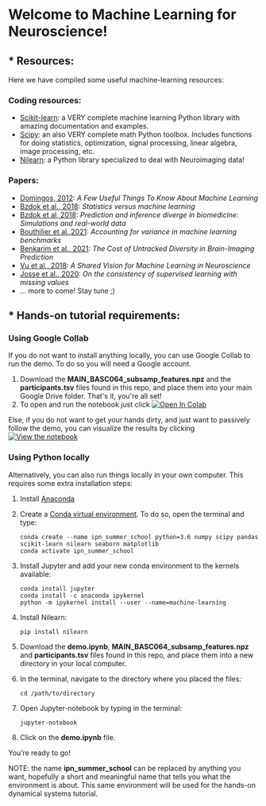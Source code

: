 # Welcome to Machine Learning for Neuroscience!


## * Resources:
Here we have compiled some useful machine-learning resources: 

### Coding resources:
* [Scikit-learn](https://scikit-learn.org/stable/): a VERY complete machine learning Python library with amazing documentation and examples. 
* [Scipy](https://docs.scipy.org/doc/scipy/tutorial/index.html): an also VERY complete math Python toolbox. Includes functions for doing statistics, optimization, signal processing, linear algebra, image processing, etc.
* [Nilearn](https://nilearn.github.io/#): a Python library specialized to deal with Neuroimaging data! 

### Papers:
* [Domingos, 2012](https://homes.cs.washington.edu/~pedrod/papers/cacm12.pdf): *A Few Useful Things To Know About Machine Learning*
* [Bzdok et al., 2018](https://www.nature.com/articles/nmeth.4642): *Statistics versus machine learning*
* [Bzdok et al, 2018](https://www.biorxiv.org/content/10.1101/327437v1): *Prediction and inference diverge in biomedicine: Simulations and real-world data*
* [Bouthilier et al.,2021](https://hal.archives-ouvertes.fr/hal-03177159/file/main.pdf): *Accounting for variance in machine learning benchmarks*
* [Benkarim et al., 2021](https://www.biorxiv.org/content/10.1101/2021.06.16.448764v1): *The Cost of Untracked Diversity in Brain-Imaging Prediction*
* [Vu et al., 2018](https://www.ncbi.nlm.nih.gov/pmc/articles/PMC5815449/pdf/zns1601.pdf): *A Shared Vision for Machine Learning in Neuroscience*
* [Josse et al., 2020](https://arxiv.org/abs/1902.06931): *On the consistency of supervised learning with missing values*
*  ... more to come! Stay tune ;) 

## * Hands-on tutorial requirements:
### Using Google Collab
If you do not want to install anything locally, you can use Google Collab to run the demo. To do so you will need a Google account.
1. Download the **MAIN_BASC064_subsamp_features.npz** and the **participants.tsv** files found in this repo, and place them into your main Google Drive folder. That's it, you're all set!
2. To open and run the notebook just click [![Open In Colab](https://colab.research.google.com/assets/colab-badge.svg)](https://colab.research.google.com/github/netneurolab/ipn-summer-school/blob/main/lectures/2021-06-29/13-15/demo.ipynb)

Else, if you do not want to get your hands dirty, and just want to passively follow the demo, you can visualize the results by clicking [![View the notebook](https://img.shields.io/badge/render-nbviewer-orange.svg)](https://nbviewer.jupyter.org/github/netneurolab/ipn-summer-school/blob/main/lectures/2021-06-29/13-15/demo.ipynb?flush_cache=false)

### Using Python locally
Alternatively, you can also run things locally in your own computer. This requires some extra installation steps:

1. Install  [Anaconda](https://www.anaconda.com/products/individual)
2. Create a [Conda virtual environment](https://conda.io/projects/conda/en/latest/user-guide/tasks/manage-environments.html#creating-an-environment-with-commands). To do so, open the terminal and type:
    
    ```
    conda create --name ipn_summer_school python=3.6 numpy scipy pandas scikit-learn nilearn seaborn matplotlib
    conda activate ipn_summer_school
    ```
    
3. Install Jupyter and add your new conda environment to the kernels available:
    
    ```
    conda install jupyter 
    conda install -c anaconda ipykernel
    python -m ipykernel install --user --name=machine-learning
    ```
    
4. Install Nilearn:
    ```
    pip install nilearn
    ```
    
 5. Download the **demo.ipynb**, **MAIN_BASC064_subsamp_features.npz** and **participants.tsv** files found in this repo, and place them into a new directory in your local computer.

 6. In the terminal, navigate to the directory where you placed the files:
 
     ```
     cd /path/to/directory
     ```
 
 7.  Open Jupyter-notebook by typing in the terminal:
     
     ```
     jupyter-notebook
     ```
 8. Click on the **demo.ipynb** file. 
 
You’re ready to go! 

NOTE: the name **ipn_summer_school** can be replaced by anything you want, hopefully a short and meaningful name that tells you what the environment is about.
This same environment will be used for the hands-on dynamical systems tutorial.
